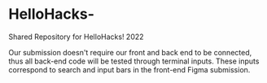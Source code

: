# HelloHacks-
Shared Repository for HelloHacks! 2022 

Our submission doesn't require our front and back end to be connected, thus all back-end code will be tested through terminal inputs. These inputs correspond to search and input bars in the front-end Figma submission. 